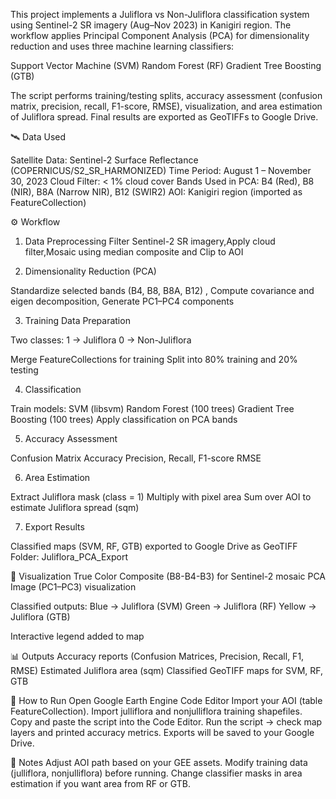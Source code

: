 This project implements a Juliflora vs Non-Juliflora classification system using Sentinel-2 SR imagery (Aug–Nov 2023) in Kanigiri region. The workflow applies Principal Component Analysis (PCA) for dimensionality reduction and uses three machine learning classifiers:

Support Vector Machine (SVM)
Random Forest (RF)
Gradient Tree Boosting (GTB)

The script performs training/testing splits, accuracy assessment (confusion matrix, precision, recall, F1-score, RMSE), visualization, and area estimation of Juliflora spread. Final results are exported as GeoTIFFs to Google Drive.

🛰️ Data Used

Satellite Data: Sentinel-2 Surface Reflectance (COPERNICUS/S2_SR_HARMONIZED)
Time Period: August 1 – November 30, 2023
Cloud Filter: < 1% cloud cover
Bands Used in PCA: B4 (Red), B8 (NIR), B8A (Narrow NIR), B12 (SWIR2)
AOI: Kanigiri region (imported as FeatureCollection)

⚙️ Workflow
1. Data Preprocessing
Filter Sentinel-2 SR imagery,Apply cloud filter,Mosaic using median composite and Clip to AOI

2. Dimensionality Reduction (PCA)

Standardize selected bands (B4, B8, B8A, B12) , Compute covariance and eigen decomposition, Generate PC1–PC4 components

3. Training Data Preparation

Two classes:
1 → Juliflora
0 → Non-Juliflora

Merge FeatureCollections for training
Split into 80% training and 20% testing

4. Classification

Train models:
SVM (libsvm)
Random Forest (100 trees)
Gradient Tree Boosting (100 trees)
Apply classification on PCA bands

5. Accuracy Assessment

Confusion Matrix
Accuracy
Precision, Recall, F1-score
RMSE

6. Area Estimation

Extract Juliflora mask (class = 1)
Multiply with pixel area
Sum over AOI to estimate Juliflora spread (sqm)

7. Export Results

Classified maps (SVM, RF, GTB) exported to Google Drive as GeoTIFF
Folder: Juliflora_PCA_Export

🎨 Visualization
True Color Composite (B8-B4-B3) for Sentinel-2 mosaic
PCA Image (PC1–PC3) visualization

Classified outputs:
Blue → Juliflora (SVM)
Green → Juliflora (RF)
Yellow → Juliflora (GTB)

Interactive legend added to map

📊 Outputs
Accuracy reports (Confusion Matrices, Precision, Recall, F1, RMSE)
Estimated Juliflora area (sqm)
Classified GeoTIFF maps for SVM, RF, GTB


🚀 How to Run
Open Google Earth Engine Code Editor
Import your AOI (table FeatureCollection).
Import julliflora and nonjulliflora training shapefiles.
Copy and paste the script into the Code Editor.
Run the script → check map layers and printed accuracy metrics.
Exports will be saved to your Google Drive.

📌 Notes
Adjust AOI path based on your GEE assets.
Modify training data (julliflora, nonjulliflora) before running.
Change classifier masks in area estimation if you want area from RF or GTB.
